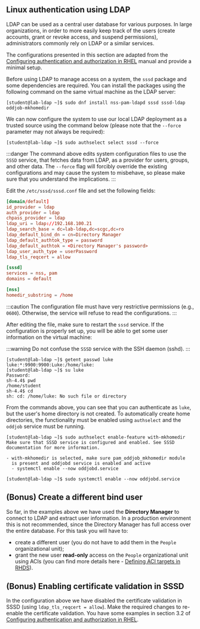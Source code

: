 ## Linux authentication using LDAP

LDAP can be used as a central user database for various purposes. In large
organizations, in order to more easily keep track of the users (create accounts,
grant or revoke access, and suspend permissions), administrators commonly rely
on LDAP or a similar services.

The configurations presented in this section are adapted from the
[Configuring authentication and authorization in RHEL][] manual and provide
a minimal setup.

Before using LDAP to manage access on a system, the `sssd` package and some
dependencies are required. You can install the packages using the
following command on the same virtual machine as the LDAP server:

```shell-session
[student@lab-ldap ~]$ sudo dnf install nss-pam-ldapd sssd sssd-ldap oddjob-mkhomedir
```

We can now configure the system to use our local LDAP deployment as a trusted
source using the command below (please note that the `--force` parameter
may not always be required):

```shell-session
[student@lab-ldap ~]$ sudo authselect select sssd --force
```

:::danger
The command above edits system configuration files to use the `SSSD` service,
that fetches data from LDAP, as a provider for users, groups, and
other data. The `--force` flag will forcibly override the existing
configurations and may cause the system to misbehave, so please make sure
that you understand the implications.
:::

Edit the `/etc/sssd/sssd.conf` file and set the following fields:

```conf
[domain/default]
id_provider = ldap
auth_provider = ldap
chpass_provider = ldap
ldap_uri = ldap://192.168.100.21
ldap_search_base = dc=lab-ldap,dc=scgc,dc=ro
ldap_default_bind_dn = cn=Directory Manager
ldap_default_authtok_type = password
ldap_default_authtok = <Directory Manager's password>
ldap_user_auth_type = userPassword
ldap_tls_reqcert = allow

[sssd]
services = nss, pam
domains = default

[nss]
homedir_substring = /home
```

:::caution
The configuration file must have very restrictive permissions (e.g., `0600`).
Otherwise, the service will refuse to read the configurations.
:::

After editing the file, make sure to restart the `sssd` service. If the
configuration is properly set up, you will be able to get some user information
on the virtual machine:

:::warning
Do not confuse the `SSSD` service with the SSH daemon (sshd).
:::

```shell-session
[student@lab-ldap ~]$ getent passwd luke
luke:*:9900:9900:Luke:/home/luke:
[student@lab-ldap ~]$ su luke
Password:
sh-4.4$ pwd
/home/student
sh-4.4$ cd
sh: cd: /home/luke: No such file or directory
```

From the commands above, you can see that you can authenticate as `luke`, but
the user's home directory is not created. To automatically create home
directories, the functionality must be enabled using `authselect` and the
`oddjob` service must be running.

```shell-session
[student@lab-ldap ~]$ sudo authselect enable-feature with-mkhomedir
Make sure that SSSD service is configured and enabled. See SSSD documentation for more information.

- with-mkhomedir is selected, make sure pam_oddjob_mkhomedir module
  is present and oddjobd service is enabled and active
  - systemctl enable --now oddjobd.service

[student@lab-ldap ~]$ sudo systemctl enable --now oddjobd.service
```


## (Bonus) Create a different bind user

So far, in the examples above we have used the **Directory Manager** to connect
to LDAP and extract user information. In a production environment this is not
recommended, since the Directory Manager has full access over the entire
database. For this task you will have to:
 * create a different user (you do not have to add them in the `People`
organizational unit);
 * grant the new user **read-only** access on the `People` organizational unit
using ACIs (you can find more details here - [Defining ACI targets in RHDS][]).


## (Bonus) Enabling certificate validation in SSSD

In the configuration above we have disabled the certificate validation in
SSSD (using `ldap_tls_reqcert = allow`). Make the required changes to
re-enable the certificate validation. You have some examples in section 3.2
of [Configuring authentication and authorization in RHEL][].


[Configuring authentication and authorization in RHEL]: https://access.redhat.com/documentation/en-us/red_hat_enterprise_linux/8/html-single/configuring_authentication_and_authorization_in_rhel
[Defining ACI targets in RHDS]: https://access.redhat.com/documentation/en-us/red_hat_directory_server/11/html/administration_guide/defining_targets
